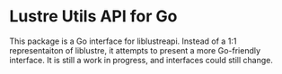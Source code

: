 # Lustre Utils API for Go #

This package is a Go interface for liblustreapi. Instead of a 1:1
representaiton of liblustre, it attempts to present a more Go-friendly
interface. It is still a work in progress, and interfaces could still
change.
